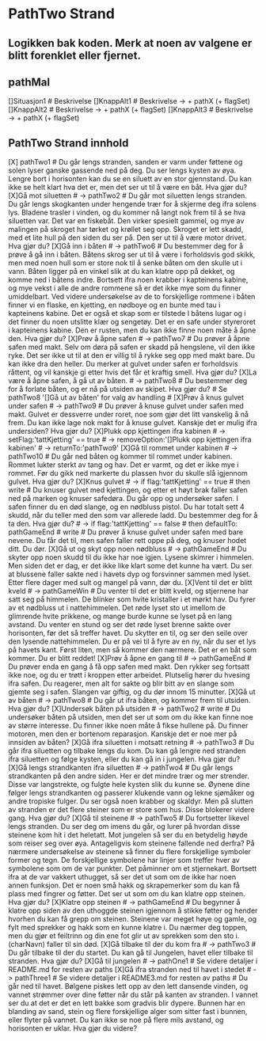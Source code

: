 # PathTwo Strand

## Logikken bak koden. Merk at noen av valgene er blitt forenklet eller fjernet.
## pathMal
 []Situasjon1 # Beskrivelse
    []KnappAlt1
        # Beskrivelse -> + pathX (+ flagSet)
    []KnappAlt2
        # Beskrivelse -> + pathX (+ flagSet)
    []KnappAlt3
        # Beskrivelse -> + pathX (+ flagSet)
        
## PathTwo Strand innhold ##

  [X] pathTwo1 # Du går lengs stranden, sanden er varm under føttene og solen lyser ganske gassende ned på deg. Du ser lengs kysten av øya. Lengre bort i horisonten kan du se en siluett av en stor gjennstand. Du kan ikke se helt klart hva det er, men det ser ut til å være en båt. Hva gjør du?
     [X]Gå mot siluetten
        # -> pathTwo2
            # Du går mot siluetten lengs stranden. Du går lengs skogkanten under hengende trær for å skjerme deg ifra solens lys. Bladene trasler i vinden, og du kommer nå langt nok frem til å se hva siluetten var. Det var en fiskebåt. Den virker spesielt gammel, og mye av malingen på skroget har tørket og krøllet seg opp. Skroget er lett skadd, med et lite hull på den siden du ser på. Den ser ut til å være motor drivet. Hva gjør du?
                [X]Gå inn i båten
                    # -> pathTwo6
                        # Du bestemmer deg for å prøve å gå inn i båten. Båtens skrog ser ut til å være i forholdsvis god skikk, men med noen hull som er store nok til å senke båten om den skulle ut i vann. Båten ligger på en vinkel slik at du kan klatre opp på dekket, og komme ned i båtens indre. Bortsett ifra noen krabber i kapteinens kabine, og mye vekst i alle de andre rommene så er det ikke mye som du finner umiddelbart. Ved videre undersøkelse av de to forskjellige rommene i båten finner vi en flaske, en kjetting, en nødboye og en bunte med tau i kapteinens kabine. Det er også et skap som er tilstede I båtens lugar og i det finner du noen utslitte klær og sengetøy. Det er en safe under styreroret i kapteinens kabine. Den er rusten, men du kan ikke finne noen måte å åpne den. Hva gjør du?
                            [X]Prøv å åpne safen
                                # -> pathTwo7
                                    # Du prøver å åpne safen med makt. Selv om døra på safen er skadd på hengslene, vil den ikke ryke. Det ser ikke ut til at den er villig til å rykke seg opp med makt bare. Du kan ikke dra den heller. Du merker at gulvet under safen er forholdsvis råttent, og vil kanskje gi etter hvis det får et kraftig smell. Hva gjør du?
                                        [X]La være å åpne safen, å gå ut av båten.
                                            # -> pathTwo8
                                                # Du bestemmer deg for å forlate båten, og er nå på utsiden av skipet. Hva gjør du?
                                                # Se pathTwo8 '[]Gå ut av båten' for valg av handling #
                                        [X]Prøv å knus gulvet under safen
                                            # -> pathTwo9
                                                # Du prøver å knuse gulvet under safen med makt. Gulvet er dessverre under roret, noe som gjør det litt vanskelig å nå frem. Du kan ikke lage nok makt for å knuse gulvet. Kanskje det er mulig ifra undersiden? Hva gjør du?
                                                    [X]Plukk opp kjettingen ifra kabinen
                                                        # -> setFlag:'tattKjetting' == true
                                                        # -> removeOption:'[]Plukk opp kjettingen ifra kabinen'
                                                        # -> returnTo:'pathTwo9'
                                                    [X]Gå til rommet under kabinen
                                                        # -> pathTwo10
                                                            # Du går ned båten og kommer til rommet under kabinen. Rommet lukter sterkt av tang og hav. Det er varmt, og det er ikke mye i rommet. Før du gikk ned markerte du plassen hvor du skulle slå igjennom gulvet. Hva gjør du?
                                                                [X]Knus gulvet
                                                                    # -> if flag:'tattKjetting' == true
                                                                        # then write
                                                                        # Du knuser gulvet med kjettingen, og etter et høyt brak faller safen ned på marken og knuser safedøra. Du går opp og undersøker safen. I safen finner du en død slange, og en nødbluss pistol. Du har totalt sett 4 skudd, når du teller med den som var allerede ladd. Du bestemmer deg for å ta den. Hva gjør du?
                                                                    # -> if flag:'tattKjetting' == false
                                                                        # then defaultTo: pathGameEnd
                                                                        # write
                                                                            # Du prøver å knuse gulvet under safen med bare nevene. Du får det til, men safen faller rett oppe på deg, og  knuser hodet ditt. Du dør.
                                                                            [X]Gå ut og skyt opp noen nødbluss
                                                                                # -> pathGameEnd
                                                                                    # Du skyter opp noen skudd til du ikke har noe igjen. Lysene skimrer i himmelen. Men siden det er dag, er det ikke like klart some det kunne ha vært. Du ser at blussene faller sakte ned i havets dyp og forsvinner sammen med lyset. Etter flere dager med sult og mangel på vann, dør du.
                                                                            [X]Vent til det er blitt kveld
                                                                                # -> pathGameWin
                                                                                    # Du venter til det er blitt kveld, og stjernene har satt seg på himmelen. De blinker som hvite kristaller i et mørkt hav. Du fyrer av et nødbluss ut i nattehimmelen. Det røde lyset sto ut imellom de glimrende hvite prikkene, og mange burde kunne se lyset på en lang avstand. Du venter en stund og ser det røde lyset brenne sakte over horisonten, før det så treffer havet. Du skytter en til, og ser den seile over den lysende nattehimmelen. Du er på vei til å fyre av en ny, når du ser et lys på havets kant. Først liten, men så kommer den nærmere. Det er en båt som kommer. Du er blitt reddet!
                                        [X]Prøv å åpne en gang til
                                            # -> pathGameEnd
                                                # Du prøver enda en gang å få opp safen med makt. Den rykker seg fortsatt ikke noe, og du er trøtt i kroppen etter arbeidet. Plutselig hører du hvesing ifra safen. Du reagerer, men alt for sakte og blir bitt av en slange som gjemte seg i safen. Slangen var giftig, og du dør innom 15 minutter.
                            [X]Gå ut av båten
                                # -> pathTwo8
                                    # Du går ut ifra båten, og kommer frem til utsiden. Hva gjør du?
                [X]Undersøk båten på utsiden
                    # -> pathTwo2
                        # write
                        # Du undersøker båten på utsiden, men det ser ut som om du ikke kan finne noe av større interesse. Du finner ikke noen måte å fikse hullene på. Du finner motoren, men den er bortenom reparasjon. Kanskje det er noe mer på innsiden av båten?
     [X]Gå ifra siluetten i motsatt retning
        # -> pathTwo3
            # Du går ifra siluetten og tilbake lengs du kom. Du kan gå lengre ned stranden ifra siluetten og følge kysten, eller du kan gå in i jungelen. Hva gjør du?
                [X]Gå lengs strandkanten ifra siluetten
                    # -> pathTwo4
                        # Du går lengs strandkanten på den andre siden. Her er det mindre trær og mer strender. Disse var langstrekte, og fulgte hele kysten slik du kunne se. Øynene dine følger lengs strandkanten og passerer klukende vann og lekne sjømåker og andre tropiske fulger. Du ser også noen krabber og skaldyr. Men på slutten av stranden er det flere steiner som er store som hus. Disse blokerer videre gang. Hva gjør du?
                            [X]Gå til steinene
                                # -> pathTwo5
                                    # Du fortsetter likevel lengs stranden. Du ser deg om imens du går, og lurer på hvordan disse steinene kom hit i det heletatt. Mot jungelen så ser du en betydelig høyde som reiser seg over øya. Antageligvis kom steinene fallende ned derfra? På nærmere undersøkelse av steinene så finner du flere forskjellige symboler former og tegn. De forskjellige symbolene har linjer som treffer hver av symbolene som om de var punkter. Det påminner om et stjernekart. Bortsett ifra at de var vakkert uthugget, så ser det ut som om de ikke har noen annen funksjon. Det er noen små hakk og skrapemerker som du kan få plass med fingrer og føtter. Det ser ut som om du kan klatre opp steinen. Hva gjør du?
                                    [X]Klatre opp steinen
                                        # -> pathGameEnd
                                            # Du begynner å klatre opp siden av den uthoggde steinen igjennom å stikke føtter og hender hvorhen du kan få grepp om steinen. Steinene var meget høye og gamle, og fylt med sprekker og hakk som en kunne klatre i. Du nærmer deg toppen, men du gjør et feiltrinn og din ene fot glir ut av sprekken som den sto i. (charNavn) faller til sin død.
                                    [X]Gå tilbake til der du kom fra
                                        # -> pathTwo3
                                            # Du går tilbake til der du startet. Du kan gå til Jungelen, havet eller tilbake til stranden. Hva gjør du?
                [X]Gå til jungelen
                    # -> pathOne1
                        # Se videre detaljer i README.md for resten av paths
     [X]Gå ifra stranden ned til havet i stedet
        # -> pathThree1
            # Se videre detaljer i README3.md for resten av paths
                # Du går ned til havet. Bølgene piskes lett opp av den lett dansende vinden, og vannet strømmer over dine føtter når du står på kanten av stranden. I vannet ser du at det er det en lett bakke som gradvis blir dypere. Bunnen har en blanding av sand, stein og flere forskjellige alger som sitter fast i bunnen, eller flyter på vannet. Du kan ikke se noe på flere mils avstand, og horisonten er uklar. Hva gjør du videre?